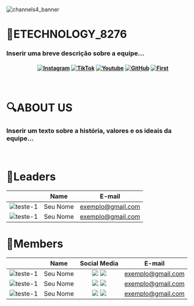 
![channels4_banner](https://github.com/Etechnology8276/.github/assets/125401155/9e10e9e6-d400-4486-a763-f5156de1630b)

# 🦖ETECHNOLOGY_8276
### Inserir uma breve descrição sobre a equipe...

<h4 align="center">
 <a href="https://www.instagram.com/" target="_blank"><img src="https://img.shields.io/badge/Instagram-ffff00?style=for-the-badge&logo=Instagram&logoColor=black" alt ='Instagram'target="_blank"></a> <a href="https://www.tiktok.com/" target="_blank"><img src="https://img.shields.io/badge/TikTok-3179c7?style=for-the-badge&logo=TikTok&logoColor=white" alt ='TikTok'target="_blank"></a> <a href="https://youtube.com/" target="_blank"><img src="https://img.shields.io/badge/-Youtube-23272f?style=for-the-badge&logo=Youtube&logoColor=#149eca" alt='Youtube' target="_blank"></a> <a href="https://www.github.com/" target="_blank"><img src="https://img.shields.io/badge/-GitHub-ffffff?style=for-the-badge&logo=GitHub&logoColor=orange" alt='GitHub' target="_blank"></a> <a href="https://first.com/" target="_blank"><img src="https://img.shields.io/badge/-First-57a746?style=for-the-badge&logo=First&logoColor=black" alt='First' target="_blank"></a>
</h4>

<br>

# 🔍ABOUT US
### Inserir um texto sobre a história, valores e os ideais da equipe...
<br>

# 👥Leaders

|       |      Name      |                  E-mail                   |
| :--------------: |  :---------------------------------------------: | :-----------: |
|    ![teste-1](https://github.com/Etechnology8276/.github/assets/125401155/702f8c7e-6f34-4d03-9af9-91f825cf1c5c) |  Seu Nome  | exemplo@gmail.com |
![teste-1](https://github.com/Etechnology8276/.github/assets/125401155/702f8c7e-6f34-4d03-9af9-91f825cf1c5c)  |  Seu Nome  | exemplo@gmail.com |

# 👥Members

|       |      Name      |                           Social Media                             |                 E-mail                   |
| :--------------: | :----------------------------------------------------------: | :---------------------------------------------: | :-----------: |
|   ![teste-1](https://github.com/Etechnology8276/.github/assets/125401155/702f8c7e-6f34-4d03-9af9-91f825cf1c5c)  |  Seu Nome  | <a href="https://github.com/b4hia"><img src="https://img.shields.io/badge/GitHub-100000?style=for-the-badge&logo=github&logoColor=white"></a> <a href="https://www.linkedin.com/in/gabriel-de-oliveira-silva-reis-798447266/"><img src="https://img.shields.io/badge/LinkedIn-0077B5?style=for-the-badge&logo=linkedin&logoColor=white"></a> | exemplo@gmail.com |
![teste-1](https://github.com/Etechnology8276/.github/assets/125401155/702f8c7e-6f34-4d03-9af9-91f825cf1c5c)  |  Seu Nome  | <a href="https://github.com/b4hia"><img src="https://img.shields.io/badge/GitHub-100000?style=for-the-badge&logo=github&logoColor=white"></a> <a href="https://www.linkedin.com/in/gabriel-de-oliveira-silva-reis-798447266/"><img src="https://img.shields.io/badge/LinkedIn-0077B5?style=for-the-badge&logo=linkedin&logoColor=white"></a> | exemplo@gmail.com |
![teste-1](https://github.com/Etechnology8276/.github/assets/125401155/702f8c7e-6f34-4d03-9af9-91f825cf1c5c) |  Seu Nome  | <a href="https://github.com/b4hia"><img src="https://img.shields.io/badge/GitHub-100000?style=for-the-badge&logo=github&logoColor=white"></a> <a href="https://www.linkedin.com/in/gabriel-de-oliveira-silva-reis-798447266/"><img src="https://img.shields.io/badge/LinkedIn-0077B5?style=for-the-badge&logo=linkedin&logoColor=white"></a> | exemplo@gmail.com |

